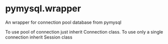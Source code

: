 # pymysql.wrapper

An wrapper for connection pool database from pymysql

To use pool of connection just inherit Connection class.
To use only a single connection inherit Session class
